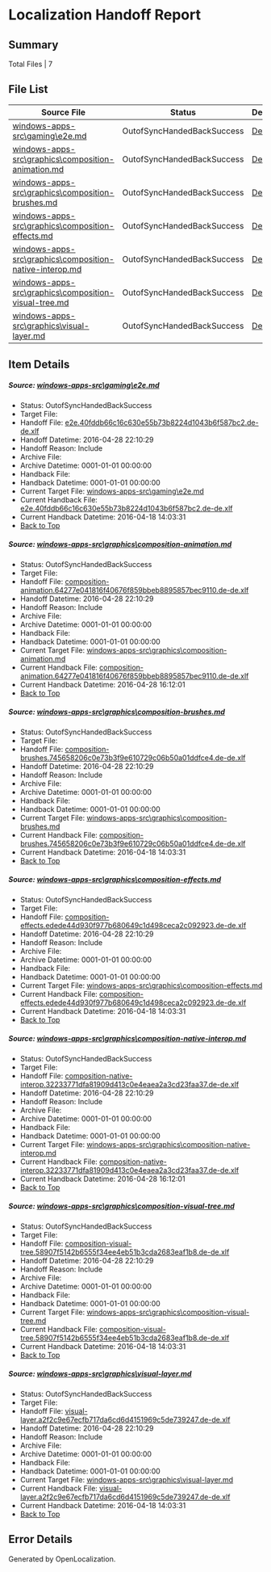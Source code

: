# <a name='report-top'></a> Localization Handoff Report

## Summary
 Total Files | 7

## File List
 Source File | Status | Details 
 ----------- | ------ | ------- 
 [windows-apps-src\gaming\e2e.md](https://github.com/Microsoft/windows-apps/blob/2bc2c0fe1129ec89ae76c15d0613e460dfbe0d1f/windows-apps-src/gaming/e2e.md) | OutofSyncHandedBackSuccess | [Details](#87952c226d1461631f50b96a8c3956e0a7dfe9872104)
 [windows-apps-src\graphics\composition-animation.md](https://github.com/Microsoft/windows-apps/blob/b3d198af0c46ec7a2041a7417bccd56c05af760e/windows-apps-src/graphics/composition-animation.md) | OutofSyncHandedBackSuccess | [Details](#fa2ec8e05d92e1f667dec947348f29ff883968b12570)
 [windows-apps-src\graphics\composition-brushes.md](https://github.com/Microsoft/windows-apps/blob/b3d198af0c46ec7a2041a7417bccd56c05af760e/windows-apps-src/graphics/composition-brushes.md) | OutofSyncHandedBackSuccess | [Details](#7f466607e48bb0d553892e09c6616f0dd0539d8e2571)
 [windows-apps-src\graphics\composition-effects.md](https://github.com/Microsoft/windows-apps/blob/b3d198af0c46ec7a2041a7417bccd56c05af760e/windows-apps-src/graphics/composition-effects.md) | OutofSyncHandedBackSuccess | [Details](#10c3b6d0f56d0e8670cc202ac8d8a3f7538eb5a72572)
 [windows-apps-src\graphics\composition-native-interop.md](https://github.com/Microsoft/windows-apps/blob/b3d198af0c46ec7a2041a7417bccd56c05af760e/windows-apps-src/graphics/composition-native-interop.md) | OutofSyncHandedBackSuccess | [Details](#b5308c8023990996a93277dd1bcfb8298c0bbf4f2573)
 [windows-apps-src\graphics\composition-visual-tree.md](https://github.com/Microsoft/windows-apps/blob/b3d198af0c46ec7a2041a7417bccd56c05af760e/windows-apps-src/graphics/composition-visual-tree.md) | OutofSyncHandedBackSuccess | [Details](#e31d3b23871bd37cde26fb3e9414e8cfae340d3d2574)
 [windows-apps-src\graphics\visual-layer.md](https://github.com/Microsoft/windows-apps/blob/b3d198af0c46ec7a2041a7417bccd56c05af760e/windows-apps-src/graphics/visual-layer.md) | OutofSyncHandedBackSuccess | [Details](#164c01737d27451adcb685f9cda544cc00634af42605)

## Item Details
##### <a name='87952c226d1461631f50b96a8c3956e0a7dfe9872104'></a> Source: [windows-apps-src\gaming\e2e.md](https://github.com/Microsoft/windows-apps/blob/2bc2c0fe1129ec89ae76c15d0613e460dfbe0d1f/windows-apps-src/gaming/e2e.md)
* Status: OutofSyncHandedBackSuccess
* Target File: 
* Handoff File: [e2e.40fddb66c16c630e55b73b8224d1043b6f587bc2.de-de.xlf](https://github.com/Microsoft/WDG.handoff/blob/4e4232c2487d6f02b06e2acf1383f9a4ef8eef3a/ol-handoff/Microsoft/windows-apps.de-de/master/e2e.40fddb66c16c630e55b73b8224d1043b6f587bc2.de-de.xlf)
* Handoff Datetime: 2016-04-28 22:10:29
* Handoff Reason: Include
* Archive File: 
* Archive Datetime: 0001-01-01 00:00:00
* Handback File: 
* Handback Datetime: 0001-01-01 00:00:00
* Current Target File: [windows-apps-src\gaming\e2e.md](https://github.com/Microsoft/windows-apps.de-de/blob/9cd74b5db042a750f17f0215af04616666b94b70/windows-apps-src/gaming/e2e.md)
* Current Handback File: [e2e.40fddb66c16c630e55b73b8224d1043b6f587bc2.de-de.xlf](https://github.com/Microsoft/WDG.handback/blob/f66758c0e4a625f9be529dd679ab0bb9b61495fc/ol-handback/Microsoft/windows-apps.de-de/master/e2e.40fddb66c16c630e55b73b8224d1043b6f587bc2.de-de.xlf)
* Current Handback Datetime: 2016-04-18 14:03:31
* [Back to Top](#report-top)

##### <a name='fa2ec8e05d92e1f667dec947348f29ff883968b12570'></a> Source: [windows-apps-src\graphics\composition-animation.md](https://github.com/Microsoft/windows-apps/blob/b3d198af0c46ec7a2041a7417bccd56c05af760e/windows-apps-src/graphics/composition-animation.md)
* Status: OutofSyncHandedBackSuccess
* Target File: 
* Handoff File: [composition-animation.64277e041816f40676f859bbeb8895857bec9110.de-de.xlf](https://github.com/Microsoft/WDG.handoff/blob/4e4232c2487d6f02b06e2acf1383f9a4ef8eef3a/ol-handoff/Microsoft/windows-apps.de-de/master/composition-animation.64277e041816f40676f859bbeb8895857bec9110.de-de.xlf)
* Handoff Datetime: 2016-04-28 22:10:29
* Handoff Reason: Include
* Archive File: 
* Archive Datetime: 0001-01-01 00:00:00
* Handback File: 
* Handback Datetime: 0001-01-01 00:00:00
* Current Target File: [windows-apps-src\graphics\composition-animation.md](https://github.com/Microsoft/windows-apps.de-de/blob/39a43306f3baf4218e9103f55bbafc443e19cbed/windows-apps-src/graphics/composition-animation.md)
* Current Handback File: [composition-animation.64277e041816f40676f859bbeb8895857bec9110.de-de.xlf](https://github.com/Microsoft/WDG.handback/blob/ae798758d1a5718ad58a674aba8432473fa98a27/ol-handback/Microsoft/windows-apps.de-de/master/composition-animation.64277e041816f40676f859bbeb8895857bec9110.de-de.xlf)
* Current Handback Datetime: 2016-04-28 16:12:01
* [Back to Top](#report-top)

##### <a name='7f466607e48bb0d553892e09c6616f0dd0539d8e2571'></a> Source: [windows-apps-src\graphics\composition-brushes.md](https://github.com/Microsoft/windows-apps/blob/b3d198af0c46ec7a2041a7417bccd56c05af760e/windows-apps-src/graphics/composition-brushes.md)
* Status: OutofSyncHandedBackSuccess
* Target File: 
* Handoff File: [composition-brushes.745658206c0e73b3f9e610729c06b50a01ddfce4.de-de.xlf](https://github.com/Microsoft/WDG.handoff/blob/4e4232c2487d6f02b06e2acf1383f9a4ef8eef3a/ol-handoff/Microsoft/windows-apps.de-de/master/composition-brushes.745658206c0e73b3f9e610729c06b50a01ddfce4.de-de.xlf)
* Handoff Datetime: 2016-04-28 22:10:29
* Handoff Reason: Include
* Archive File: 
* Archive Datetime: 0001-01-01 00:00:00
* Handback File: 
* Handback Datetime: 0001-01-01 00:00:00
* Current Target File: [windows-apps-src\graphics\composition-brushes.md](https://github.com/Microsoft/windows-apps.de-de/blob/9cd74b5db042a750f17f0215af04616666b94b70/windows-apps-src/graphics/composition-brushes.md)
* Current Handback File: [composition-brushes.745658206c0e73b3f9e610729c06b50a01ddfce4.de-de.xlf](https://github.com/Microsoft/WDG.handback/blob/f66758c0e4a625f9be529dd679ab0bb9b61495fc/ol-handback/Microsoft/windows-apps.de-de/master/composition-brushes.745658206c0e73b3f9e610729c06b50a01ddfce4.de-de.xlf)
* Current Handback Datetime: 2016-04-18 14:03:31
* [Back to Top](#report-top)

##### <a name='10c3b6d0f56d0e8670cc202ac8d8a3f7538eb5a72572'></a> Source: [windows-apps-src\graphics\composition-effects.md](https://github.com/Microsoft/windows-apps/blob/b3d198af0c46ec7a2041a7417bccd56c05af760e/windows-apps-src/graphics/composition-effects.md)
* Status: OutofSyncHandedBackSuccess
* Target File: 
* Handoff File: [composition-effects.edede44d930f977b680649c1d498ceca2c092923.de-de.xlf](https://github.com/Microsoft/WDG.handoff/blob/4e4232c2487d6f02b06e2acf1383f9a4ef8eef3a/ol-handoff/Microsoft/windows-apps.de-de/master/composition-effects.edede44d930f977b680649c1d498ceca2c092923.de-de.xlf)
* Handoff Datetime: 2016-04-28 22:10:29
* Handoff Reason: Include
* Archive File: 
* Archive Datetime: 0001-01-01 00:00:00
* Handback File: 
* Handback Datetime: 0001-01-01 00:00:00
* Current Target File: [windows-apps-src\graphics\composition-effects.md](https://github.com/Microsoft/windows-apps.de-de/blob/9cd74b5db042a750f17f0215af04616666b94b70/windows-apps-src/graphics/composition-effects.md)
* Current Handback File: [composition-effects.edede44d930f977b680649c1d498ceca2c092923.de-de.xlf](https://github.com/Microsoft/WDG.handback/blob/f66758c0e4a625f9be529dd679ab0bb9b61495fc/ol-handback/Microsoft/windows-apps.de-de/master/composition-effects.edede44d930f977b680649c1d498ceca2c092923.de-de.xlf)
* Current Handback Datetime: 2016-04-18 14:03:31
* [Back to Top](#report-top)

##### <a name='b5308c8023990996a93277dd1bcfb8298c0bbf4f2573'></a> Source: [windows-apps-src\graphics\composition-native-interop.md](https://github.com/Microsoft/windows-apps/blob/b3d198af0c46ec7a2041a7417bccd56c05af760e/windows-apps-src/graphics/composition-native-interop.md)
* Status: OutofSyncHandedBackSuccess
* Target File: 
* Handoff File: [composition-native-interop.32233771dfa81909d413c0e4eaea2a3cd23faa37.de-de.xlf](https://github.com/Microsoft/WDG.handoff/blob/4e4232c2487d6f02b06e2acf1383f9a4ef8eef3a/ol-handoff/Microsoft/windows-apps.de-de/master/composition-native-interop.32233771dfa81909d413c0e4eaea2a3cd23faa37.de-de.xlf)
* Handoff Datetime: 2016-04-28 22:10:29
* Handoff Reason: Include
* Archive File: 
* Archive Datetime: 0001-01-01 00:00:00
* Handback File: 
* Handback Datetime: 0001-01-01 00:00:00
* Current Target File: [windows-apps-src\graphics\composition-native-interop.md](https://github.com/Microsoft/windows-apps.de-de/blob/39a43306f3baf4218e9103f55bbafc443e19cbed/windows-apps-src/graphics/composition-native-interop.md)
* Current Handback File: [composition-native-interop.32233771dfa81909d413c0e4eaea2a3cd23faa37.de-de.xlf](https://github.com/Microsoft/WDG.handback/blob/ae798758d1a5718ad58a674aba8432473fa98a27/ol-handback/Microsoft/windows-apps.de-de/master/composition-native-interop.32233771dfa81909d413c0e4eaea2a3cd23faa37.de-de.xlf)
* Current Handback Datetime: 2016-04-28 16:12:01
* [Back to Top](#report-top)

##### <a name='e31d3b23871bd37cde26fb3e9414e8cfae340d3d2574'></a> Source: [windows-apps-src\graphics\composition-visual-tree.md](https://github.com/Microsoft/windows-apps/blob/b3d198af0c46ec7a2041a7417bccd56c05af760e/windows-apps-src/graphics/composition-visual-tree.md)
* Status: OutofSyncHandedBackSuccess
* Target File: 
* Handoff File: [composition-visual-tree.58907f5142b6555f34ee4eb51b3cda2683eaf1b8.de-de.xlf](https://github.com/Microsoft/WDG.handoff/blob/4e4232c2487d6f02b06e2acf1383f9a4ef8eef3a/ol-handoff/Microsoft/windows-apps.de-de/master/composition-visual-tree.58907f5142b6555f34ee4eb51b3cda2683eaf1b8.de-de.xlf)
* Handoff Datetime: 2016-04-28 22:10:29
* Handoff Reason: Include
* Archive File: 
* Archive Datetime: 0001-01-01 00:00:00
* Handback File: 
* Handback Datetime: 0001-01-01 00:00:00
* Current Target File: [windows-apps-src\graphics\composition-visual-tree.md](https://github.com/Microsoft/windows-apps.de-de/blob/9cd74b5db042a750f17f0215af04616666b94b70/windows-apps-src/graphics/composition-visual-tree.md)
* Current Handback File: [composition-visual-tree.58907f5142b6555f34ee4eb51b3cda2683eaf1b8.de-de.xlf](https://github.com/Microsoft/WDG.handback/blob/f66758c0e4a625f9be529dd679ab0bb9b61495fc/ol-handback/Microsoft/windows-apps.de-de/master/composition-visual-tree.58907f5142b6555f34ee4eb51b3cda2683eaf1b8.de-de.xlf)
* Current Handback Datetime: 2016-04-18 14:03:31
* [Back to Top](#report-top)

##### <a name='164c01737d27451adcb685f9cda544cc00634af42605'></a> Source: [windows-apps-src\graphics\visual-layer.md](https://github.com/Microsoft/windows-apps/blob/b3d198af0c46ec7a2041a7417bccd56c05af760e/windows-apps-src/graphics/visual-layer.md)
* Status: OutofSyncHandedBackSuccess
* Target File: 
* Handoff File: [visual-layer.a2f2c9e67ecfb717da6cd6d4151969c5de739247.de-de.xlf](https://github.com/Microsoft/WDG.handoff/blob/4e4232c2487d6f02b06e2acf1383f9a4ef8eef3a/ol-handoff/Microsoft/windows-apps.de-de/master/visual-layer.a2f2c9e67ecfb717da6cd6d4151969c5de739247.de-de.xlf)
* Handoff Datetime: 2016-04-28 22:10:29
* Handoff Reason: Include
* Archive File: 
* Archive Datetime: 0001-01-01 00:00:00
* Handback File: 
* Handback Datetime: 0001-01-01 00:00:00
* Current Target File: [windows-apps-src\graphics\visual-layer.md](https://github.com/Microsoft/windows-apps.de-de/blob/9cd74b5db042a750f17f0215af04616666b94b70/windows-apps-src/graphics/visual-layer.md)
* Current Handback File: [visual-layer.a2f2c9e67ecfb717da6cd6d4151969c5de739247.de-de.xlf](https://github.com/Microsoft/WDG.handback/blob/f66758c0e4a625f9be529dd679ab0bb9b61495fc/ol-handback/Microsoft/windows-apps.de-de/master/visual-layer.a2f2c9e67ecfb717da6cd6d4151969c5de739247.de-de.xlf)
* Current Handback Datetime: 2016-04-18 14:03:31
* [Back to Top](#report-top)


## Error Details

Generated by OpenLocalization.
